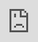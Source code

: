 ```yaml
---
layout: page
permalink: /:slug.*
in_footer: true
in_nav: true
title: About
nav_label: About
slug: about
order: 1
media:
  thumbnail: ""
  alt: ""
  credit: ""
  link: ""
---
```

<div class="relative w-full h-[200px] lg:h-[300px]">
  <iframe src="https://player.vimeo.com/video/904321560?badge=0&autopause=0&player_id=0&app_id=58479" frameborder="0" allow="autoplay; fullscreen; picture-in-picture" style="position:absolute;top:0;left:0;width:100%;height:100%;" title="A People's History of Tech: The Mobile Phone trailer"></iframe>
</div>

<script src="https://player.vimeo.com/api/player.js"></script>

## A People’s History of Tech is a collective storytelling project.

Popular histories of technology often focus on lone inventors or technical innovations. Here we want to capture the full spectrum of the lived experience of technology. **What's missing is the story of you.**

You are the storytellers. This is a record of your experience. We’re building in public. Submissions we receive are informing how and what we build together. Together, we are building a living artifact to share and witness the human impacts of technology and harness our power as citizens of the future of tech.

### We believe that if we collaborate on building a more just and representative history of technology, then we can architect a more just, shared future.

Perhaps no technology has changed our lives more than the mobile phone. And while movies and television show us how the mobile phone has developed, even imagined how it might evolve in the future, we don't get the full story of the true political, social, and economic impacts of carrying a supercomputer in our pockets.

![A crowd of participants gathers around a timeline banner covered in post-it notes of handwritten personal contributions to the timeline.](/images/uploads/dsc09127.jpg "Installation at Sundance, January 2024")

## FAQ

### Which people?

We are hoping this becomes a global collective history and storytelling project. But we are early in our own history, and we are iterating and building in public. So we start in the English language. For now…

### Why mobile phones?

Picking one technology to start with was tough. The computers we carry in our pockets are arguably the most intimate and impactful devices we use everyday. Mobile phones seemed like the most accessible and relatable technology to inspire folks to share their direct, personal stories.

### Will there be people’s histories of other technologies?

Yes! We want to explore other inclusive histories of technology. As we grow a community around this project, these will become collective decisions.

### Why histories?

We believe rewriting for a more inclusive history of tech that focuses on people instead of lone founders can help us imagine more equitable and just shared futures.

### How will my submission be used?

By submitting you agree for your contributions to fall under the Creative Commons [CC BY-NC 4.0](https://creativecommons.org/licenses/by-nc/4.0/) license. Submissions are moderated by a small group of volunteers before they appear publicly on the site. This to ensure no hate speech, spam, or breaches of anonymity are added to the site.

### How do I make a correction or suggestion?

Submissions are moderated by a small group of volunteers before they appear publicly on the site. This to ensure no hate speech, spam, or breaches of anonymity are added to the site. If you see anything you feel should be corrected, or removed, or would like something you posted to be deleted, please contact us at [hello@peoplestech.com](mailto:hello@peoplestech.com).

## Licensing

This is an Open Culture Project and is licensed under the Creative Commons [CC BY-NC-SA 4.0](https://creativecommons.org/licenses/by-nc-sa/4.0/) (Attribution-NonCommercial-ShareAlike 4.0) International License. This license enables reusers to distribute, remix, adapt, and build upon the material in any medium or format for noncommercial purposes only, and only so long as attribution is given to the creator.

#### CC BY-NC-SA includes the following elements:

**BY:** You must give appropriate credit , provide a link to the license, and indicate if changes were made . You may do so in any reasonable manner, but not in any way that suggests the licensor endorses you or your use.

**NC:** You may not use the material for commercial purposes.

**SA:** ShareAlike — If you remix, transform, or build upon the material, you must distribute your contributions under the same license as the original.

Software is licensed under [The Hippocratic License](https://firstdonoharm.dev/version/3/0/full.html) (HL3-FULL); created by the Organization for Ethical Source in partnership with Corporate Accountability Lab.

[![Hippocratic License HL3-FULL](https://img.shields.io/static/v1?label=Hippocratic%20License&message=HL3-FULL&labelColor=5e2751&color=bc8c3d)](https://firstdonoharm.dev/version/3/0/full.html)

## Credits

[Meet the visionaries, innovators, and creatives shaping our project!](/credits)
